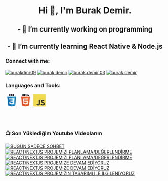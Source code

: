 <h1 align="center">Hi 👋, I'm Burak Demir.</h1>
<h2 align="center">- 🔭 I’m currently working on programming</h2>
<h2 align="center">- 🌱 I’m currently learning React Native & Node.js</h2>

<h3 align="left">Connect with me:</h3>
<p align="left">
<a href="https://twitter.com/burakdmr09" target="blank"><img align="center" src="https://raw.githubusercontent.com/rahuldkjain/github-profile-readme-generator/master/src/images/icons/Social/twitter.svg" alt="burakdmr09" height="30" width="40" /></a>
<a href="https://linkedin.com/in/burak-demir-8a5410189/" target="blank"><img align="center" src="https://raw.githubusercontent.com/rahuldkjain/github-profile-readme-generator/master/src/images/icons/Social/linked-in-alt.svg" alt="burak demir" height="30" width="40" /></a>
<a href="https://www.instagram.com/burakdmr.dev/" target="blank"><img align="center" src="https://raw.githubusercontent.com/rahuldkjain/github-profile-readme-generator/master/src/images/icons/Social/instagram.svg" alt="burak.demir.03" height="30" width="40" /></a>
<a href="https://www.youtube.com/channel/UCDdNshkQY13SfUZh4JgkcQg" target="blank"><img align="center" src="https://raw.githubusercontent.com/rahuldkjain/github-profile-readme-generator/master/src/images/icons/Social/youtube.svg" alt="burak demir" height="30" width="40" /></a>
</p>

<h3 align="left">Languages and Tools:</h3>
<p align="left"> <a href="https://www.w3schools.com/css/" target="_blank"> <img src="https://raw.githubusercontent.com/devicons/devicon/master/icons/css3/css3-original-wordmark.svg" alt="css3" width="40" height="40"/> </a> <a href="https://www.w3.org/html/" target="_blank"> <img src="https://raw.githubusercontent.com/devicons/devicon/master/icons/html5/html5-original-wordmark.svg" alt="html5" width="40" height="40"/> </a> <a href="https://developer.mozilla.org/en-US/docs/Web/JavaScript" target="_blank"> <img src="https://raw.githubusercontent.com/devicons/devicon/master/icons/javascript/javascript-original.svg" alt="javascript" width="40" height="40"/> </a> </p>
<br />

#

### 📺 Son Yüklediğim Youtube Videolarım

<!-- BEGIN YOUTUBE-CARDS -->
[![BUGÜN SADECE SOHBET](https://ytcards.demolab.com/?id=81e_m_lUklk&title=BUG%C3%9CN+SADECE+SOHBET&lang=en&timestamp=1705690802&background_color=%230d1117&title_color=%23ffffff&stats_color=%23dedede&max_title_lines=1&width=250&border_radius=5 "BUGÜN SADECE SOHBET")](https://www.youtube.com/watch?v=81e_m_lUklk)
[![REACT/NEXTJS PROJEMİZİ PLANLAMA/DEĞERLENDİRME](https://ytcards.demolab.com/?id=kRn8NSMw99g&title=REACT%2FNEXTJS+PROJEM%C4%B0Z%C4%B0+PLANLAMA%2FDE%C4%9EERLEND%C4%B0RME&lang=en&timestamp=1705443085&background_color=%230d1117&title_color=%23ffffff&stats_color=%23dedede&max_title_lines=1&width=250&border_radius=5 "REACT/NEXTJS PROJEMİZİ PLANLAMA/DEĞERLENDİRME")](https://www.youtube.com/watch?v=kRn8NSMw99g)
[![REACT/NEXTJS PROJEMİZİ PLANLAMA/DEĞERLENDİRME](https://ytcards.demolab.com/?id=_4ckl4exXC8&title=REACT%2FNEXTJS+PROJEM%C4%B0Z%C4%B0+PLANLAMA%2FDE%C4%9EERLEND%C4%B0RME&lang=en&timestamp=1705184561&background_color=%230d1117&title_color=%23ffffff&stats_color=%23dedede&max_title_lines=1&width=250&border_radius=5 "REACT/NEXTJS PROJEMİZİ PLANLAMA/DEĞERLENDİRME")](https://www.youtube.com/watch?v=_4ckl4exXC8)
[![REACT/NEXTJS PROJEMİZE DEVAM EDİYORUZ](https://ytcards.demolab.com/?id=qgUQUzl3Qjw&title=REACT%2FNEXTJS+PROJEM%C4%B0ZE+DEVAM+ED%C4%B0YORUZ&lang=en&timestamp=1705097231&background_color=%230d1117&title_color=%23ffffff&stats_color=%23dedede&max_title_lines=1&width=250&border_radius=5 "REACT/NEXTJS PROJEMİZE DEVAM EDİYORUZ")](https://www.youtube.com/watch?v=qgUQUzl3Qjw)
[![REACT/NEXTJS PROJEMİZE DEVAM EDİYORUZ](https://ytcards.demolab.com/?id=G_TwSKczzMo&title=REACT%2FNEXTJS+PROJEM%C4%B0ZE+DEVAM+ED%C4%B0YORUZ&lang=en&timestamp=1705014010&background_color=%230d1117&title_color=%23ffffff&stats_color=%23dedede&max_title_lines=1&width=250&border_radius=5 "REACT/NEXTJS PROJEMİZE DEVAM EDİYORUZ")](https://www.youtube.com/watch?v=G_TwSKczzMo)
[![REACT/NEXTJS PROJEMİZİN TASARIMI İLE İLGİLENİYORUZ](https://ytcards.demolab.com/?id=HXXsHM4E2f8&title=REACT%2FNEXTJS+PROJEM%C4%B0Z%C4%B0N+TASARIMI+%C4%B0LE+%C4%B0LG%C4%B0LEN%C4%B0YORUZ&lang=en&timestamp=1704926253&background_color=%230d1117&title_color=%23ffffff&stats_color=%23dedede&max_title_lines=1&width=250&border_radius=5 "REACT/NEXTJS PROJEMİZİN TASARIMI İLE İLGİLENİYORUZ")](https://www.youtube.com/watch?v=HXXsHM4E2f8)
<!-- END YOUTUBE-CARDS -->

<!--
**burakndmr/burakndmr** is a ✨ _special_ ✨ repository because its `README.md` (this file) appears on your GitHub profile.

Here are some ideas to get you started:


- 🌱 I’m currently learning ...
- 👯 I’m looking to collaborate on ...
- 🤔 I’m looking for help with ...
- 💬 Ask me about ...
- 📫 How to reach me: ...
- 😄 Pronouns: ...
- ⚡ Fun fact: ...
-->
